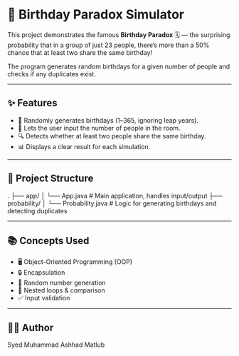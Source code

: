 # 🎉 Birthday Paradox Simulator

This project demonstrates the famous **Birthday Paradox** 🗓️ — the surprising probability that in a group of just 23 people, there’s more than a 50% chance that at least two share the same birthday!  

The program generates random birthdays for a given number of people and checks if any duplicates exist.

---

## ✨ Features
- 🎲 Randomly generates birthdays (1–365, ignoring leap years).  
- 👥 Lets the user input the number of people in the room.  
- 🔍 Detects whether at least two people share the same birthday.  
- 📊 Displays a clear result for each simulation.  

---

## 📂 Project Structure
.
├── app/
│ └── App.java # Main application, handles input/output
├── probability/
│ └── Probability.java # Logic for generating birthdays and detecting duplicates

---

## 📚 Concepts Used
- 🖥️ Object-Oriented Programming (OOP)  
- 🔒 Encapsulation  
- 🎲 Random number generation  
- 🔁 Nested loops & comparison  
- ✅ Input validation  

---

## 👨‍💻 Author
Syed Muhammad Ashhad Matlub
